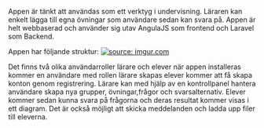
Appen är tänkt att användas som ett verktyg i undervisning. Läraren kan enkelt lägga till egna övningar
som användare sedan kan svara på. Appen är helt webbaserad och använder sig utav AngulaJS som frontend och Laravel som Backend. 

Appen har följande struktur:
<a href="http://imgur.com/V0HzLNy"><img src="http://i.imgur.com/V0HzLNy.png?1" title="source: imgur.com" /></a>

Det finns två olika användarroller lärare och elever när appen installeras kommer en
användare med rollen lärare skapas elever kommer att få skapa konton genom
registrering. Lärare kan med hjälp av en kontrollpanel hantera användare skapa nya
grupper, övningar,frågor och svarsalternativ. Elever kommer sedan kunna svara på frågorna och
deras resultat kommer visas i ett diagram. Det är också möjligt att skicka
meddelanden och ladda upp filer till eleverna. 
